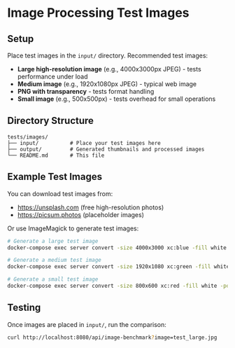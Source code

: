 # Image Processing Test Images

## Setup

Place test images in the `input/` directory. Recommended test images:

- **Large high-resolution image** (e.g., 4000x3000px JPEG) - tests performance under load
- **Medium image** (e.g., 1920x1080px JPEG) - typical web image
- **PNG with transparency** - tests format handling
- **Small image** (e.g., 500x500px) - tests overhead for small operations

## Directory Structure

```
tests/images/
├── input/          # Place your test images here
├── output/         # Generated thumbnails and processed images
└── README.md       # This file
```

## Example Test Images

You can download test images from:
- https://unsplash.com (free high-resolution photos)
- https://picsum.photos (placeholder images)

Or use ImageMagick to generate test images:

```bash
# Generate a large test image
docker-compose exec server convert -size 4000x3000 xc:blue -fill white -pointsize 72 -annotate +100+100 'Test Image 4000x3000' tests/images/input/test_large.jpg

# Generate a medium test image
docker-compose exec server convert -size 1920x1080 xc:green -fill white -pointsize 48 -annotate +100+100 'Test Image 1920x1080' tests/images/input/test_medium.jpg

# Generate a small test image
docker-compose exec server convert -size 800x600 xc:red -fill white -pointsize 36 -annotate +100+100 'Test Image 800x600' tests/images/input/test_small.jpg
```

## Testing

Once images are placed in `input/`, run the comparison:

```bash
curl http://localhost:8080/api/image-benchmark?image=test_large.jpg
```
